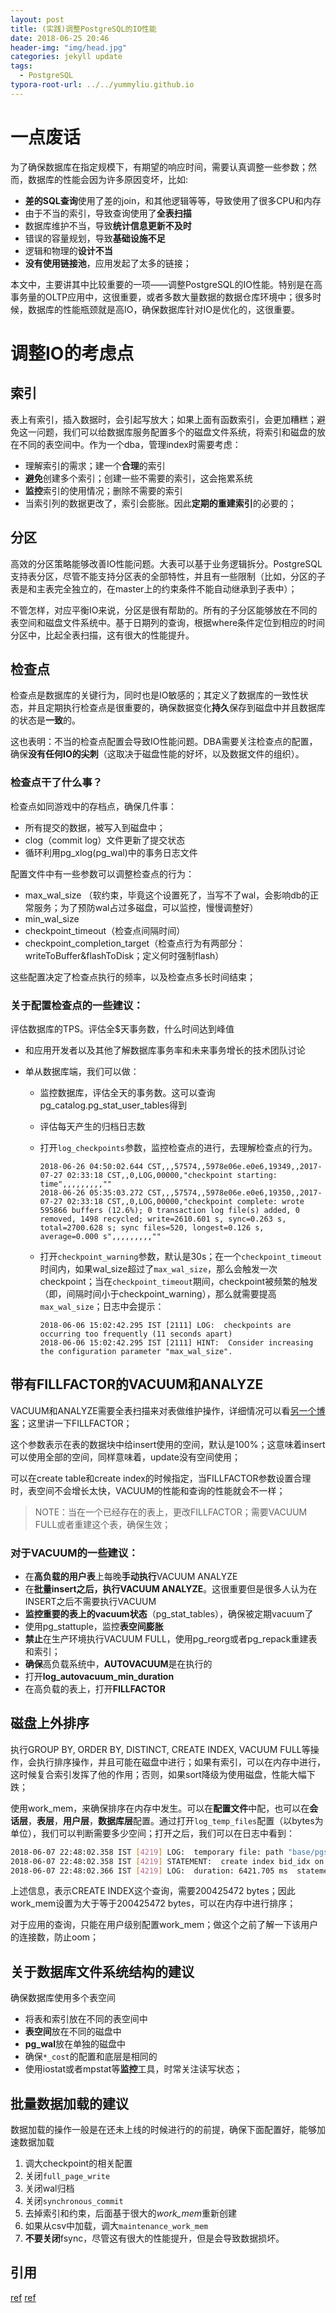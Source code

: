 ```yaml
---
layout: post
title: (实践)调整PostgreSQL的IO性能
date: 2018-06-25 20:46
header-img: "img/head.jpg"
categories: jekyll update
tags:
  - PostgreSQL
typora-root-url: ../../yummyliu.github.io
---
```


# 一点废话

为了确保数据库在指定规模下，有期望的响应时间，需要认真调整一些参数；然而，数据库的性能会因为许多原因变坏，比如:

+ **差的SQL查询**使用了差的join，和其他逻辑等等，导致使用了很多CPU和内存
+ 由于不当的索引，导致查询使用了**全表扫描**
+ 数据库维护不当，导致**统计信息更新不及时**
+ 错误的容量规划，导致**基础设施不足**
+ 逻辑和物理的**设计不当**
+ **没有使用链接池**，应用发起了太多的链接；

本文中，主要讲其中比较重要的一项——调整PostgreSQL的IO性能。特别是在高事务量的OLTP应用中，这很重要，或者多数大量数据的数据仓库环境中；很多时候，数据库的性能瓶颈就是高IO，确保数据库针对IO是优化的，这很重要。

# 调整IO的考虑点

## 索引

表上有索引，插入数据时，会引起写放大；如果上面有函数索引，会更加糟糕；避免这一问题，我们可以给数据库服务配置多个的磁盘文件系统，将索引和磁盘的放在不同的表空间中。作为一个dba，管理index时需要考虑：

+ 理解索引的需求；建一个**合理**的索引
+ **避免**创建多个索引；创建一些不需要的索引，这会拖累系统
+ **监控**索引的使用情况；删除不需要的索引
+ 当索引列的数据更改了，索引会膨胀。因此**定期的重建索引**的必要的；

## 分区

高效的分区策略能够改善IO性能问题。大表可以基于业务逻辑拆分。PostgreSQL支持表分区，尽管不能支持分区表的全部特性，并且有一些限制（比如，分区的子表是和主表完全独立的，在master上的约束条件不能自动继承到子表中）；

不管怎样，对应平衡IO来说，分区是很有帮助的。所有的子分区能够放在不同的表空间和磁盘文件系统中。基于日期列的查询，根据where条件定位到相应的时间分区中，比起全表扫描，这有很大的性能提升。

## 检查点

检查点是数据库的关键行为，同时也是IO敏感的；其定义了数据库的一致性状态，并且定期执行检查点是很重要的，确保数据变化**持久**保存到磁盘中并且数据库的状态是**一致**的。

这也表明：不当的检查点配置会导致IO性能问题。DBA需要关注检查点的配置，确保**没有任何IO的尖刺**（这取决于磁盘性能的好坏，以及数据文件的组织）。

### 检查点干了什么事？

检查点如同游戏中的存档点，确保几件事：

+ 所有提交的数据，被写入到磁盘中；
+ clog（commit log）文件更新了提交状态
+ 循环利用pg_xlog(pg_wal)中的事务日志文件

配置文件中有一些参数可以调整检查点的行为：

+ max_wal_size （软约束，毕竟这个设置死了，当写不了wal，会影响db的正常服务；为了预防wal占过多磁盘，可以监控，慢慢调整好）
+ min_wal_size
+ checkpoint_timeout（检查点间隔时间）
+ checkpoint_completion_target（检查点行为有两部分：writeToBuffer&flashToDisk；定义何时强制flash）

这些配置决定了检查点执行的频率，以及检查点多长时间结束；

### 关于配置检查点的一些建议：

评估数据库的TPS。评估全$天事务数，什么时间达到峰值

+ 和应用开发者以及其他了解数据库事务率和未来事务增长的技术团队讨论

+ 单从数据库端，我们可以做：

  + 监控数据库，评估全天的事务数。这可以查询pg_catalog.pg_stat_user_tables得到

  + 评估每天产生的归档日志数

  + 打开`log_checkpoints`参数，监控检查点的进行，去理解检查点的行为。

    ```
    2018-06-26 04:50:02.644 CST,,,57574,,5978e06e.e0e6,19349,,2017-07-27 02:33:18 CST,,0,LOG,00000,"checkpoint starting: time",,,,,,,,,""
    2018-06-26 05:35:03.272 CST,,,57574,,5978e06e.e0e6,19350,,2017-07-27 02:33:18 CST,,0,LOG,00000,"checkpoint complete: wrote 595866 buffers (12.6%); 0 transaction log file(s) added, 0 removed, 1498 recycled; write=2610.601 s, sync=0.263 s, total=2700.628 s; sync files=520, longest=0.126 s, average=0.000 s",,,,,,,,,""
    ```

  + 打开`checkpoint_warning`参数，默认是30s；在一个`checkpoint_timeout`时间内，如果wal_size超过了`max_wal_size`，那么会触发一次checkpoint；当在`checkpoint_timeout`期间，checkpoint被频繁的触发（即，间隔时间小于checkpoint_warning），那么就需要提高`max_wal_size`；日志中会提示：

    ```
    2018-06-06 15:02:42.295 IST [2111] LOG:  checkpoints are occurring too frequently (11 seconds apart)
    2018-06-06 15:02:42.295 IST [2111] HINT:  Consider increasing the configuration parameter "max_wal_size".
    ```

## 带有FILLFACTOR的VACUUM和ANALYZE

VACUUM和ANALYZE需要全表扫描来对表做维护操作，详细情况可以看[另一个博客](http://yummyliu.github.io/jekyll/update/2018/03/30/autovacuum/)；这里讲一下FILLFACTOR；

这个参数表示在表的数据块中给insert使用的空间，默认是100%；这意味着insert可以使用全部的空间，同样意味着，update没有空间使用；

可以在create table和create index的时候指定，当FILLFACTOR参数设置合理时，表空间不会增长太快，VACUUM的性能和查询的性能就会不一样；

> NOTE：当在一个已经存在的表上，更改FILLFACTOR；需要VACUUM FULL或者重建这个表，确保生效；

### 对于VACUUM的一些建议：

+ 在**高负载的用户表**上每晚**手动执行**VACUUM ANALYZE
+ 在**批量insert之后，执行VACUUM ANALYZE**。这很重要但是很多人认为在INSERT之后不需要执行VACUUM
+ **监控重要的表上的vacuum状态**（pg_stat_tables），确保被定期vacuum了
+ 使用pg_stattuple，监控**表空间膨胀**
+ **禁止**在生产环境执行VACUUM FULL，使用pg_reorg或者pg_repack重建表和索引；
+ **确保**高负载系统中，**AUTOVACUUM**是在执行的
+ 打开**log_autovacuum_min_duration**
+ 在高负载的表上，打开**FILLFACTOR**

## 磁盘上外排序

执行GROUP BY, ORDER BY, DISTINCT, CREATE INDEX, VACUUM FULL等操作，会执行排序操作，并且可能在磁盘中进行；如果有索引，可以在内存中进行，这时候复合索引发挥了他的作用；否则，如果sort降级为使用磁盘，性能大幅下跌；

使用work_mem，来确保排序在内存中发生。可以在**配置文件**中配，也可以在**会话层**，**表层**，**用户层**，**数据库层**配置。通过打开`log_temp_files`配置（以bytes为单位），我们可以判断需要多少空间；打开之后，我们可以在日志中看到：

```bash
2018-06-07 22:48:02.358 IST [4219] LOG:  temporary file: path "base/pgsql_tmp/pgsql_tmp4219.0", size 200425472
2018-06-07 22:48:02.358 IST [4219] STATEMENT:  create index bid_idx on pgbench_accounts(bid);
2018-06-07 22:48:02.366 IST [4219] LOG:  duration: 6421.705 ms  statement: create index bid_idx on pgbench_accounts(bid);
```

上述信息，表示CREATE INDEX这个查询，需要200425472 bytes；因此work_mem设置为大于等于200425472 bytes，可以在内存中进行排序；

对于应用的查询，只能在用户级别配置work_mem；做这个之前了解一下该用户的连接数，防止oom；

## 关于数据库文件系统结构的建议

确保数据库使用多个表空间

+ 将表和索引放在不同的表空间中
+ **表空间**放在不同的磁盘中
+ **pg_wal**放在单独的磁盘中
+ 确保`*_cost`的配置和底层是相同的
+ 使用iostat或者mpstat等**监控**工具，时常关注读写状态；

## 批量数据加载的建议

数据加载的操作一般是在还未上线的时候进行的的前提，确保下面配置好，能够加速数据加载

1. 调大checkpoint的相关配置
2. 关闭`full_page_write`
3. 关闭wal归档
4. 关闭`synchronous_commit`
5. 去掉索引和约束，后面基于很大的*work_mem*重新创建
6. 如果从csv中加载，调大`maintenance_work_mem`
7. **不要关闭**fsync，尽管这有很大的性能提升，但是会导致数据损坏。


## 引用

[ref](https://severalnines.com/blog/tuning-io-operations-postgresql)
[ref](https://www.postgresql.org/docs/10/static/wal-configuration.html)













